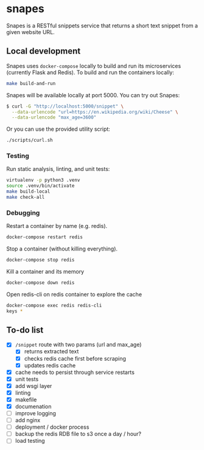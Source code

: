 # snapes

Snapes is a RESTful snippets service that returns a short text snippet from a given website URL.

## Local development

Snapes uses `docker-compose` locally to build and run its microservices (currently Flask and Redis). To build and run the containers locally:

```bash
make build-and-run
```

Snapes will be available locally at port 5000. You can try out Snapes:

```bash
$ curl -G "http://localhost:5000/snippet" \
  --data-urlencode "url=https://en.wikipedia.org/wiki/Cheese" \
  --data-urlencode "max_age=3600"
```

Or you can use the provided utility script:

```bash
./scripts/curl.sh
```

### Testing

Run static analysis, linting, and unit tests:

```bash
virtualenv -p python3 .venv
source .venv/bin/activate
make build-local
make check-all
```

### Debugging

Restart a container by name (e.g. redis).
```bash
docker-compose restart redis
```

Stop a container (without killing everything).
```bash
docker-compose stop redis
```

Kill a container and its memory
```bash
docker-compose down redis
```

Open redis-cli on redis container to explore the cache
```bash
docker-compose exec redis redis-cli
keys *
```

## To-do list

- [x] `/snippet` route with two params (url and max_age)
    - [x] returns extracted text
    - [x] checks redis cache first before scraping
    - [x] updates redis cache
- [x] cache needs to persist through service restarts
- [x] unit tests
- [x] add wsgi layer
- [x] linting
- [x] makefile
- [x] documenation
- [ ] improve logging
- [ ] add nginx
- [ ] deployment / docker process
- [ ] backup the redis RDB file to s3 once a day / hour?
- [ ] load testing